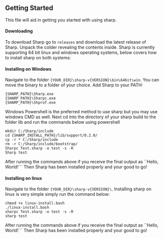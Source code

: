 
## Getting Started

This file will aid in getting you started with using sharp.

#### Downloading

To download Sharp go to ``releases`` and download the latest release of Sharp. Unpack the colder revealing the contents inside. Sharp is currently supporting 64 bit linux and windows operating systems, below covers how to install sharp on both systems:

#### Installing on Windows

Navigate to the folder ``{YOUR_DIR}\sharp-v{VERSION}\bin\64bit\win``.  You can move the binary to a folder of your choice. Add Sharp to your PATH:

```
{SHARP_PATH}\Sharp.exe
{SHARP_PATH}\Sharpc.exe
{SHARP_PATH}\Shprof.exe
```

Windows Powershell is the preferred method to use sharp but you may use windows CMD as well.
Next cd into the directory of your sharp build to the folder lib and run the commands below using powershell

```
mkdir C:/Sharp/include
cd {SHARP_INSTALL_PATH}/lib/support/0.2.0/
cp -r * C:/Sharp/include
rm -r C:/Sharp/include/bootstrap/
Sharpc Test.sharp -o test -s -R
Sharp test
```

After running the commands above if you receive the final output as ``Hello, World!``` Then Sharp has been installed properly and your good to go!

#### Installing on linux

Navigate to the folder ``{YOUR_DIR}\sharp-v{VERSION}\``.  Installing sharp on linux is very simple simply run the command below:

```
chmod +x linux-install.bash
./linux-install.bash
sharpc Test.sharp -o test -s -R
sharp test
```

After running the commands above if you receive the final output as ``Hello, World!``` Then Sharp has been installed properly and your good to go!
